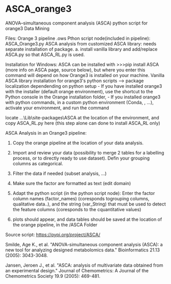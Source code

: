 # ASCA_orange3
ANOVA–simultaneous component analysis (ASCA) python script for orange3 Data Mining 

Files:
Orange 3 pipeline .ows
Pthon script node(included in pipeline): ASCA_Orange3.py
ASCA analysis from customized ASCA library: needs separate installation of package. 
	a. install vanilla library and add/replace ASCA.py so that ASCA_RL.py is used.

Installation for Windows:
ASCA can be installed with >>>pip install ASCA (more info on ASCA page, source below), but where you enter this command will depend on how Orange3 is installed on your machine.
Vanilla ASCA library installation for orange3's python scripts --> package localization dependending on python setup
	- If you have installed orange3 with the installer (default orange environment), use the shortcut to the Python console in the Orange installation folder, 
 	- If you installed orange3 with python commands, in a custom python environment (Conda, , ...), activate your environment, and run the command	
  
locate ...\Lib\site-packages\ASCA at the location of the environment, and copy ASCA_RL.py here (this step alone can done to install ASCA_RL only)
   

ASCA Analysis in an Orange3 pipeline:
1. Copy the orange pipeline at the location of your data analysis.

2. Import and review your data (possibility to merge 2 tables for a labelling process, or to directly  ready to use dataset). Defin your grouping columns as categorical.

3. Filter the data if needed (subset analysis, ...) 

4. Make sure the factor are formatted as text (edit domain)

5. Adapt the python script (in the python script node): Enter the factor column names (factor_names) (coresponds togrouping columns, qualitative data..), and the string (var_String) that must be used to detect the feature columns (coresponds to the cquantitative values)

6. plots should appear, and data tables should be saved at the location of the orange pipeline, in the /ASCA Folder 

Source script: 
https://pypi.org/project/ASCA/

Smilde, Age K., et al. "ANOVA-simultaneous component analysis (ASCA): a new tool for analyzing designed metabolomics data." Bioinformatics 21.13 (2005): 3043-3048.

Jansen, Jeroen J., et al. "ASCA: analysis of multivariate data obtained from an experimental design." Journal of Chemometrics: A Journal of the Chemometrics Society 19.9 (2005): 469-481.
